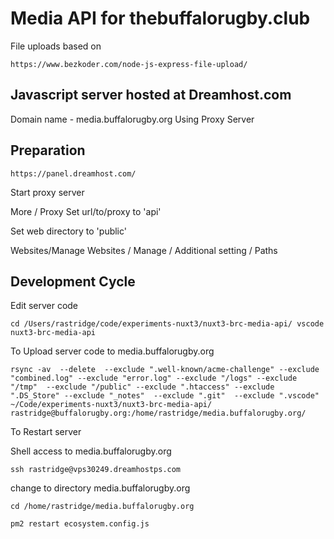 # Media API for thebuffalorugby.club

File uploads based on

```
https://www.bezkoder.com/node-js-express-file-upload/
```

## Javascript server hosted at Dreamhost.com

Domain name - media.buffalorugby.org
Using Proxy Server

## Preparation

```
https://panel.dreamhost.com/
```

Start proxy server

More / Proxy
Set url/to/proxy to 'api'

Set web directory to 'public'

Websites/Manage Websites / Manage / Additional setting / Paths

## Development Cycle

Edit server code

```
cd /Users/rastridge/code/experiments-nuxt3/nuxt3-brc-media-api/ vscode nuxt3-brc-media-api
```

To Upload server code to media.buffalorugby.org

```
rsync -av  --delete  --exclude ".well-known/acme-challenge" --exclude "combined.log" --exclude "error.log" --exclude "/logs" --exclude "/tmp"  --exclude "/public" --exclude ".htaccess" --exclude ".DS_Store" --exclude "_notes"  --exclude ".git"  --exclude ".vscode"   ~/Code/experiments-nuxt3/nuxt3-brc-media-api/ rastridge@buffalorugby.org:/home/rastridge/media.buffalorugby.org/
```

To Restart server

Shell access to media.buffalorugby.org

```
ssh rastridge@vps30249.dreamhostps.com
```

change to directory media.buffalorugby.org

```
cd /home/rastridge/media.buffalorugby.org
```

```
pm2 restart ecosystem.config.js
```
